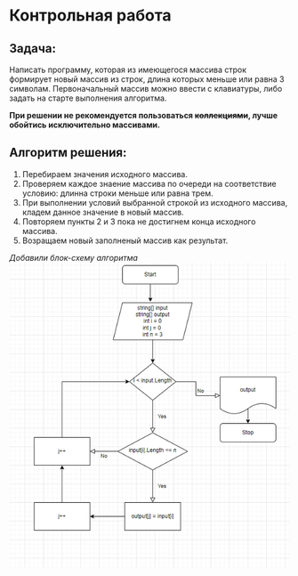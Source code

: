 # Контрольная работа

## Задача:
Написать программу, которая из имеющегося массива строк формирует новый массив из строк, длина которых меньше или равна 3 символам.
Первоначальный массив можно ввести с клавиатуры, либо задать на старте выполнения алгоритма. 

**При решении не рекомендуется пользоваться ~~коллекциями~~, лучше обойтись исключительно массивами.**

## Алгоритм решения:
1. Перебираем значения исходного массива.
2. Проверяем каждое знаение массива по очереди на соответствие условию: длинна строки меньше или равна трем.
3. При выполнении условий выбранной строкой из исходного массива, кладем данное значение в новый массив.
4. Повторяем пункты 2 и 3 пока не достигнем конца исходного массива.
5. Возращаем новый заполненый массив как результат.

*Добавили блок-схему алгоритма*
![блок-схема](diagram.PNG)